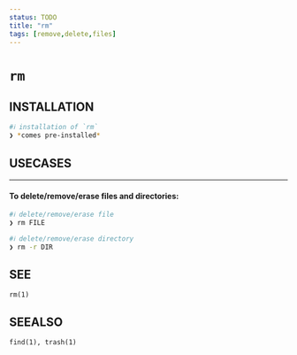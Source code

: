 ```yaml
---
status: TODO
title: "rm"
tags: [remove,delete,files]
---
```


# `rm`

## INSTALLATION


```bash
#ℹ︎ installation of `rm`
❯ *comes pre-installed*
```


## USECASES

----
#### To delete/remove/erase files and directories:


```bash
#ℹ︎ delete/remove/erase file
❯ rm FILE
```


```bash
#ℹ︎ delete/remove/erase directory
❯ rm -r DIR
```



## SEE

    rm(1)

## SEEALSO

    find(1), trash(1)

